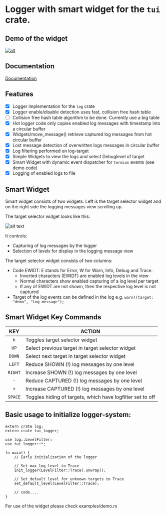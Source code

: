 # Logger with smart widget for the `tui` crate.

## Demo of the widget

[![alt](https://asciinema.org/a/6Jxk6i3lK6IDGyWGyLZkS5Rdl.png)](https://asciinema.org/a/6Jxk6i3lK6IDGyWGyLZkS5Rdl)

## Documentation

[Documentation](https://docs.rs/tui-logger/0.1.8/tui_logger/)

## Features

- [X] Logger implementation for the `log` crate
- [X] Logger enable/disable detection uses fast, collision free hash table
- [ ] Collision free hash table algorithm to be done. Currently use a big table
- [X] Hot logger code only copies enabled log messages with timestamp into a circular buffer
- [X] Widgets/move_message() retrieve captured log messages from hot circular buffer
- [X] Lost message detection of overwritten logs messages in circular buffer
- [X] Log filtering performed on log-target
- [X] Simple Widgets to view the logs and select Debuglevel of target
- [X] Smart Widget with dynamic event dispatcher for `termion` events (see demo code)
- [X] Logging of enabled logs to file
 
## Smart Widget

Smart widget consists of two widgets. Left is the target selector widget and
on the right side the logging messages view scrolling up.

The target selector widget looks like this:

   ![alt text](https://github.com/gin66/tui-logger/blob/master/doc/example.png?raw=true)

It controls:

- Capturing of log messages by the logger
- Selection of levels for display in the logging message view
 
The target selector widget consists of two columns:

- Code EWIDT: E stands for Error, W for Warn, Info, Debug and Trace.
  + Inverted characters (EWIDT) are enabled log levels in the view
  + Normal characters show enabled capturing of a log level per target
  + If any of EWIDT are not shown, then the respective log level is not captured
- Target of the log events can be defined in the log e.g. `warn!(target: "demo", "Log message");`
 
## Smart Widget Key Commands

|  KEY   | ACTION 
|:------:|-----------------------------------------------------------|
| `h`    | Toggles target selector widget
| `UP`   | Select previous target in target selector widget
| `DOWN` | Select next target in target selector widget
| `LEFT` | Reduce SHOWN (!) log messages by one level
| `RIGHT`| Increase SHOWN (!) log messages by one level
| `-`    | Reduce CAPTURED (!) log messages by one level
| `+`    | Increase CAPTURED (!) log messages by one level
| `SPACE`| Toggles hiding of targets, which have logfilter set to off
 
## Basic usage to initialize logger-system:
```
extern crate log;
extern crate tui_logger;

use log::LevelFilter; 
use tui_logger::*;

fn main() {
    // Early initialization of the logger

    // Set max_log_level to Trace
    init_logger(LevelFilter::Trace).unwrap();

    // Set default level for unknown targets to Trace
    set_default_level(LevelFilter::Trace);

    // code....
}
```

For use of the widget please check examples/demo.rs

